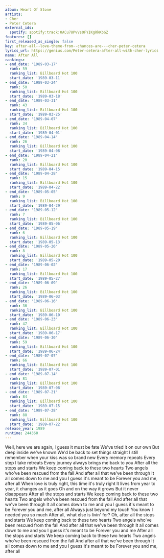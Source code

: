 ```yaml
---
album: Heart Of Stone
artists:
- Cher
- Peter Cetera
external_ids:
  spotify: spotify:track:0ACu78PvVsOFYIKgRkKbGZ
features: []
first_released_as_single: false
key: after-all--love-theme-from--chances-are---cher-peter-cetera
lyrics_url: https://genius.com/Peter-cetera-after-all-with-cher-lyrics
name: After All
rankings:
- end_date: '1989-03-17'
  rank: 59
  ranking_list: Billboard Hot 100
  start_date: '1989-03-11'
- end_date: '1989-03-24'
  rank: 50
  ranking_list: Billboard Hot 100
  start_date: '1989-03-18'
- end_date: '1989-03-31'
  rank: 43
  ranking_list: Billboard Hot 100
  start_date: '1989-03-25'
- end_date: '1989-04-07'
  rank: 34
  ranking_list: Billboard Hot 100
  start_date: '1989-04-01'
- end_date: '1989-04-14'
  rank: 26
  ranking_list: Billboard Hot 100
  start_date: '1989-04-08'
- end_date: '1989-04-21'
  rank: 20
  ranking_list: Billboard Hot 100
  start_date: '1989-04-15'
- end_date: '1989-04-28'
  rank: 15
  ranking_list: Billboard Hot 100
  start_date: '1989-04-22'
- end_date: '1989-05-05'
  rank: 9
  ranking_list: Billboard Hot 100
  start_date: '1989-04-29'
- end_date: '1989-05-12'
  rank: 7
  ranking_list: Billboard Hot 100
  start_date: '1989-05-06'
- end_date: '1989-05-19'
  rank: 6
  ranking_list: Billboard Hot 100
  start_date: '1989-05-13'
- end_date: '1989-05-26'
  rank: 8
  ranking_list: Billboard Hot 100
  start_date: '1989-05-20'
- end_date: '1989-06-02'
  rank: 17
  ranking_list: Billboard Hot 100
  start_date: '1989-05-27'
- end_date: '1989-06-09'
  rank: 26
  ranking_list: Billboard Hot 100
  start_date: '1989-06-03'
- end_date: '1989-06-16'
  rank: 36
  ranking_list: Billboard Hot 100
  start_date: '1989-06-10'
- end_date: '1989-06-23'
  rank: 47
  ranking_list: Billboard Hot 100
  start_date: '1989-06-17'
- end_date: '1989-06-30'
  rank: 59
  ranking_list: Billboard Hot 100
  start_date: '1989-06-24'
- end_date: '1989-07-07'
  rank: 66
  ranking_list: Billboard Hot 100
  start_date: '1989-07-01'
- end_date: '1989-07-14'
  rank: 81
  ranking_list: Billboard Hot 100
  start_date: '1989-07-08'
- end_date: '1989-07-21'
  rank: 84
  ranking_list: Billboard Hot 100
  start_date: '1989-07-15'
- end_date: '1989-07-28'
  rank: 88
  ranking_list: Billboard Hot 100
  start_date: '1989-07-22'
release_year: 1989
runtime: 244360
---
```

Well, here we are again, I guess it must be fate
We've tried it on our own
But deep inside we've known
We'd be back to set things straight
I still remember when your kiss was so brand new
Every memory repeats
Every step I take retreats
Every journey always brings me back to you
After all the stops and starts
We keep coming back to these two hearts
Two angels who've been rescued from the fall
And after all that we've been through
It all comes down to me and you
I guess it's meant to be
Forever you and me, after all
When love is truly right, this time it's truly right
It lives from year to year, it changes as it goes
Oh and on the way it grows
But it never disappears
After all the stops and starts
We keep coming back to these two hearts
Two angels who've been rescued from the fall
And after all that we've been through
It all comes down to me and you
I guess it's meant to be
Forever you and me, after all
Always just beyond my touch
You know I needed you so much
After all, what else is livin' for?
Oh, after all the stops and starts
We keep coming back to these two hearts
Two angels who've been rescued from the fall
And after all that we've been through
It all comes down to me and you
I guess it's meant to be
Forever you and me
After all the stops and starts
We keep coming back to these two hearts
Two angels who've been rescued from the fall
And after all that we've been through
It all comes down to me and you
I guess it's meant to be
Forever you and me, after all
